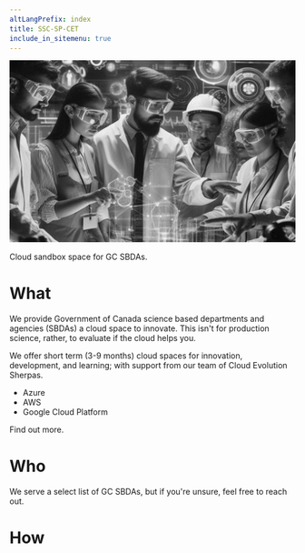 ```yaml
---
altLangPrefix: index
title: SSC-SP-CET
include_in_sitemenu: true
---
```


<div class="row">
  <div class="col-md-6">
    <img src="/assets/images/safety1st_crop.png" alt="IT workers" class="img-responsive" />
    <p class="well brdr-rds-0 well-sm mrgn-bttm-sm mrgn-rght-md mrgn-lft-md opct-90 pstn-bttm-xs pstn-rght-xs">
    Cloud sandbox space for GC SBDAs.
    </p>
  </div>
  <div class="col-md-6">
  </div>
</div>

# What
We provide Government of Canada science based departments and agencies (SBDAs) a cloud space to innovate. This isn't for production science, rather, to evaluate if the cloud helps you.

We offer short term (3-9 months) cloud spaces for innovation, development, and learning; with support from our team of Cloud Evolution Sherpas.

- Azure
- AWS
- Google Cloud Platform

Find out more.

# Who
We serve a select list of GC SBDAs, but if you're unsure, feel free to reach out.

# How